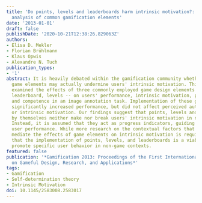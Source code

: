 ```yaml
---
title: 'Do points, levels and leaderboards harm intrinsic motivation?: an empirical
  analysis of common gamification elements'
date: '2013-01-01'
draft: false
publishDate: '2020-10-21T12:38:26.829063Z'
authors:
- Elisa D. Mekler
- Florian Brühlmann
- Klaus Opwis
- Alexandre N. Tuch
publication_types:
- '1'
abstract: It is heavily debated within the gamification community whether specific
  game elements may actually undermine users' intrinsic motivation. This online experiment
  examined the effects of three commonly employed game design elements -- points,
  leaderboard, levels -- on users' performance, intrinsic motivation, perceived autonomy
  and competence in an image annotation task. Implementation of these game elements
  significantly increased performance, but did not affect perceived autonomy, competence
  or intrinsic motivation. Our findings suggest that points, levels and leaderboards
  by themselves neither make nor break users' intrinsic motivation in non-game contexts.
  Instead, it is assumed that they act as progress indicators, guiding and enhancing
  user performance. While more research on the contextual factors that may potentially
  mediate the effects of game elements on intrinsic motivation is required, it seems
  that the implementation of points, levels, and leaderboards is a viable means to
  promote specific user behavior in non-game contexts.
featured: false
publication: '*Gamification 2013: Proceedings of the First International Conference
  on Gameful Design, Research, and Applications*'
tags:
- Gamification
- Self-determination theory
- Intrinsic Motivation
doi: 10.1145/2583008.2583017
---
```


